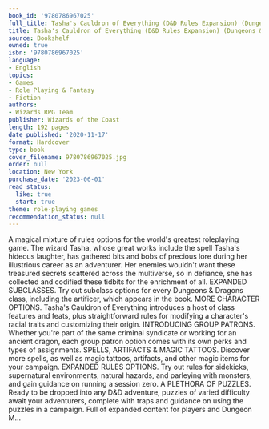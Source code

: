 ```yaml
---
book_id: '9780786967025'
full_title: Tasha's Cauldron of Everything (D&D Rules Expansion) (Dungeons & Dragons)
title: Tasha's Cauldron of Everything (D&D Rules Expansion) (Dungeons & Dragons)
source: Bookshelf
owned: true
isbn: '9780786967025'
language:
- English
topics:
- Games
- Role Playing & Fantasy
- Fiction
authors:
- Wizards RPG Team
publisher: Wizards of the Coast
length: 192 pages
date_published: '2020-11-17'
format: Hardcover
type: book
cover_filename: 9780786967025.jpg
order: null
location: New York
purchase_date: '2023-06-01'
read_status:
  like: true
  start: true
theme: role-playing games
recommendation_status: null
---
```

A magical mixture of rules options for the world's greatest roleplaying game.
The wizard Tasha, whose great works include the spell Tasha's hideous laughter, has gathered bits and bobs of precious lore during her illustrious career as an adventurer. Her enemies wouldn't want these treasured secrets scattered across the multiverse, so in defiance, she has collected and codified these tidbits for the enrichment of all.
EXPANDED SUBCLASSES. Try out subclass options for every Dungeons & Dragons class, including the artificer, which appears in the book.
MORE CHARACTER OPTIONS. Tasha's Cauldron of Everything introduces a host of class features and feats, plus straightforward rules for modifying a character's racial traits and customizing their origin.
INTRODUCING GROUP PATRONS. Whether you're part of the same criminal syndicate or working for an ancient dragon, each group patron option comes with its own perks and types of assignments.
SPELLS, ARTIFACTS & MAGIC TATTOOS. Discover more spells, as well as magic tattoos, artifacts, and other magic items for your campaign.
EXPANDED RULES OPTIONS. Try out rules for sidekicks, supernatural environments, natural hazards, and parleying with monsters, and gain guidance on running a session zero.
A PLETHORA OF PUZZLES. Ready to be dropped into any D&D adventure, puzzles of varied difficulty await your adventurers, complete with traps and guidance on using the puzzles in a campaign.
Full of expanded content for players and Dungeon M...
